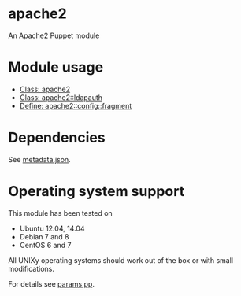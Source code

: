 # apache2

An Apache2 Puppet module

# Module usage

* [Class: apache2](manifests/init.pp)
* [Class: apache2::ldapauth](manifests/ldapauth.pp)
* [Define: apache2::config::fragment](manifests/config/fragment.pp)

# Dependencies

See [metadata.json](metadata.json).

# Operating system support

This module has been tested on

* Ubuntu 12.04, 14.04
* Debian 7 and 8
* CentOS 6 and 7

All UNIXy operating systems should work out of the box or with small 
modifications.

For details see [params.pp](manifests/params.pp).
